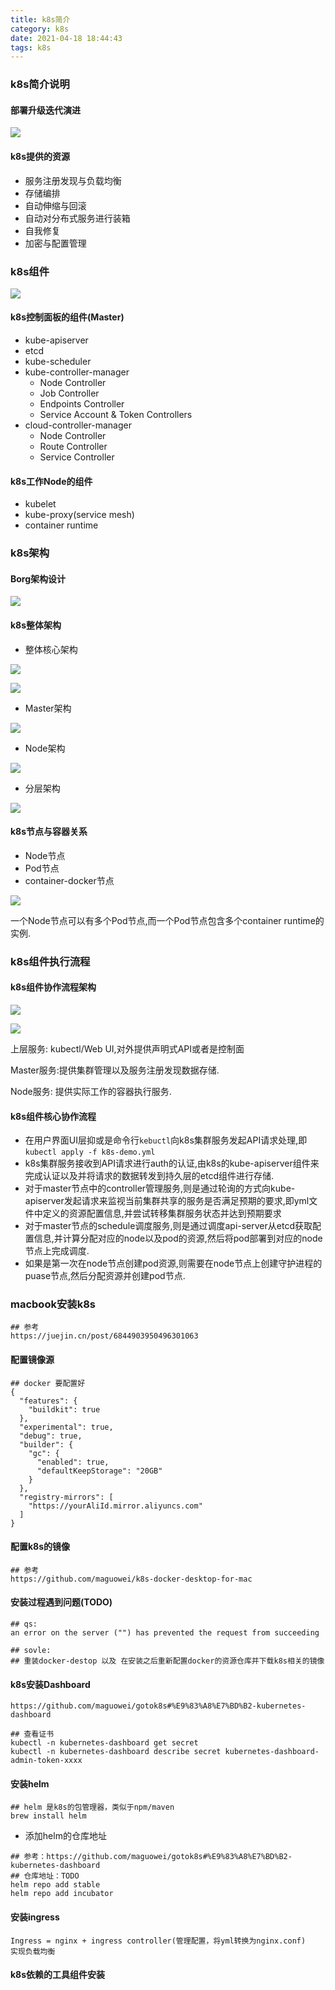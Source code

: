```yaml
---
title: k8s简介
category: k8s
date: 2021-04-18 18:44:43
tags: k8s
---
```


<!-- more -->

### k8s简介说明

#### 部署升级迭代演进
![](/Users/keithl/github/personal/xiaokunliu.github.io/websites/zimages/k8s/01/k8s_01.jpg)


#### k8s提供的资源
- 服务注册发现与负载均衡
- 存储编排
- 自动伸缩与回滚
- 自动对分布式服务进行装箱
- 自我修复
- 加密与配置管理

### k8s组件
![](/Users/keithl/github/personal/xiaokunliu.github.io/websites/zimages/k8s/01/k8s_02.jpg)

#### k8s控制面板的组件(Master)
- kube-apiserver
- etcd
- kube-scheduler
- kube-controller-manager
    - Node Controller
    - Job Controller
    - Endpoints Controller
    - Service Account & Token Controllers
- cloud-controller-manager
    - Node Controller
    - Route Controller
    - Service Controller


#### k8s工作Node的组件
- kubelet
- kube-proxy(service mesh)
- container runtime

### k8s架构

#### Borg架构设计

![](/Users/keithl/docker/data/xiaokunliu.github.io/websites/zimages/k8s/01/k8s_03.jpg)

#### k8s整体架构

- 整体核心架构

![](/Users/keithl/docker/data/xiaokunliu.github.io/websites/zimages/k8s/01/k8s_07.jpg)

![](/Users/keithl/docker/data/xiaokunliu.github.io/websites/zimages/k8s/01/k8s_08.jpg)

- Master架构

![](/Users/keithl/docker/data/xiaokunliu.github.io/websites/zimages/k8s/01/k8s_09_master.jpg)

- Node架构

![](/Users/keithl/docker/data/xiaokunliu.github.io/websites/zimages/k8s/01/k8s_10_nodes.jpg)

- 分层架构

![](/Users/keithl/docker/data/xiaokunliu.github.io/websites/zimages/k8s/01/k8s_11.jpg)

#### k8s节点与容器关系

- Node节点
- Pod节点
- container-docker节点

![](/Users/keithl/docker/data/xiaokunliu.github.io/websites/zimages/k8s/01/k8s_06.jpg)

一个Node节点可以有多个Pod节点,而一个Pod节点包含多个container runtime的实例.

### k8s组件执行流程

#### k8s组件协作流程架构

![](/Users/keithl/docker/data/xiaokunliu.github.io/websites/zimages/k8s/01/k8s_04.jpg)

![](/Users/keithl/docker/data/xiaokunliu.github.io/websites/zimages/k8s/01/k8s_05.jpg)

上层服务: kubectl/Web UI,对外提供声明式API或者是控制面

Master服务:提供集群管理以及服务注册发现数据存储.

Node服务: 提供实际工作的容器执行服务.

#### k8s组件核心协作流程

- 在用户界面UI层抑或是命令行`kebuctl`向k8s集群服务发起API请求处理,即`kubectl apply -f k8s-demo.yml`
- k8s集群服务接收到API请求进行auth的认证,由k8s的kube-apiserver组件来完成认证以及并将请求的数据转发到持久层的etcd组件进行存储.
- 对于master节点中的controller管理服务,则是通过轮询的方式向kube-apiserver发起请求来监视当前集群共享的服务是否满足预期的要求,即yml文件中定义的资源配置信息,并尝试转移集群服务状态并达到预期要求
- 对于master节点的schedule调度服务,则是通过调度api-server从etcd获取配置信息,并计算分配对应的node以及pod的资源,然后将pod部署到对应的node节点上完成调度.
- 如果是第一次在node节点创建pod资源,则需要在node节点上创建守护进程的puase节点,然后分配资源并创建pod节点.

### macbook安装k8s

```text
## 参考
https://juejin.cn/post/6844903950496301063
```

#### 配置镜像源

```text
## docker 要配置好
{
  "features": {
    "buildkit": true
  },
  "experimental": true,
  "debug": true,
  "builder": {
    "gc": {
      "enabled": true,
      "defaultKeepStorage": "20GB"
    }
  },
  "registry-mirrors": [
    "https://yourAliId.mirror.aliyuncs.com"
  ]
}
```

#### 配置k8s的镜像

```text
## 参考
https://github.com/maguowei/k8s-docker-desktop-for-mac
```

#### 安装过程遇到问题(TODO)

```text
## qs:
an error on the server ("") has prevented the request from succeeding

## sovle:
## 重装docker-destop 以及 在安装之后重新配置docker的资源仓库并下载k8s相关的镜像
```

#### k8s安装Dashboard

```text
https://github.com/maguowei/gotok8s#%E9%83%A8%E7%BD%B2-kubernetes-dashboard

## 查看证书
kubectl -n kubernetes-dashboard get secret
kubectl -n kubernetes-dashboard describe secret kubernetes-dashboard-admin-token-xxxx
```

#### 安装helm

```text
## helm 是k8s的包管理器，类似于npm/maven
brew install helm
```

- 添加helm的仓库地址
```text
## 参考：https://github.com/maguowei/gotok8s#%E9%83%A8%E7%BD%B2-kubernetes-dashboard
## 仓库地址：TODO
helm repo add stable 
helm repo add incubator 
```

#### 安装ingress

```text
Ingress = nginx + ingress controller(管理配置，将yml转换为nginx.conf)
实现负载均衡
```

#### k8s依赖的工具组件安装

